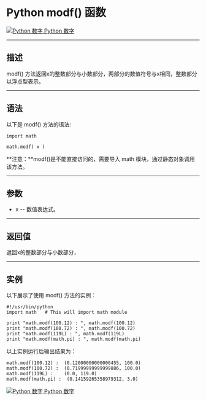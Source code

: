 Python modf() 函数
================

 [![Python 数字](../images/up.gif) Python 数字](python-numbers.html)

* * *

描述
--

modf() 方法返回x的整数部分与小数部分，两部分的数值符号与x相同，整数部分以浮点型表示。

* * *

语法
--

以下是 modf() 方法的语法:
```
import math

math.modf( x )
```
**注意：**modf()是不能直接访问的，需要导入 math 模块，通过静态对象调用该方法。

* * *

参数
--

*   x -- 数值表达式。

* * *

返回值
---

返回x的整数部分与小数部分，

* * *

实例
--

以下展示了使用 modf() 方法的实例：
```
#!/usr/bin/python
import math   # This will import math module

print "math.modf(100.12) : ", math.modf(100.12)
print "math.modf(100.72) : ", math.modf(100.72)
print "math.modf(119L) : ", math.modf(119L)
print "math.modf(math.pi) : ", math.modf(math.pi)
```
以上实例运行后输出结果为：
```
math.modf(100.12) :  (0.12000000000000455, 100.0)
math.modf(100.72) :  (0.71999999999999886, 100.0)
math.modf(119L) :    (0.0, 119.0)
math.modf(math.pi) :  (0.14159265358979312, 3.0)
```
 [![Python 数字](../images/up.gif) Python 数字](python-numbers.html)